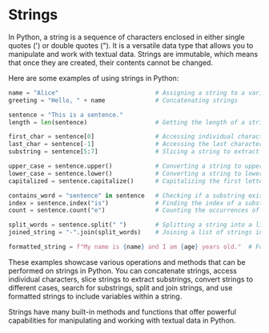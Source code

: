 # Strings
In Python, a string is a sequence of characters enclosed in either single quotes (') or double quotes ("). It is a versatile data type that allows you to manipulate and work with textual data. Strings are immutable, which means that once they are created, their contents cannot be changed.

Here are some examples of using strings in Python:

```python
name = "Alice"                           # Assigning a string to a variable
greeting = "Hello, " + name              # Concatenating strings

sentence = "This is a sentence."
length = len(sentence)                   # Getting the length of a string

first_char = sentence[0]                 # Accessing individual characters by index
last_char = sentence[-1]                 # Accessing the last character
substring = sentence[5:7]                # Slicing a string to extract a substring

upper_case = sentence.upper()            # Converting a string to uppercase
lower_case = sentence.lower()            # Converting a string to lowercase
capitalized = sentence.capitalize()      # Capitalizing the first letter of a string

contains_word = "sentence" in sentence   # Checking if a substring exists in a string
index = sentence.index("is")             # Finding the index of a substring
count = sentence.count("e")              # Counting the occurrences of a substring

split_words = sentence.split(" ")        # Splitting a string into a list of words
joined_string = "-".join(split_words)    # Joining a list of strings into a single string

formatted_string = f"My name is {name} and I am {age} years old."  # Formatting strings using f-strings
```



These examples showcase various operations and methods that can be performed on strings in Python. You can concatenate strings, access individual characters, slice strings to extract substrings, convert strings to different cases, search for substrings, split and join strings, and use formatted strings to include variables within a string.

Strings have many built-in methods and functions that offer powerful capabilities for manipulating and working with textual data in Python.




